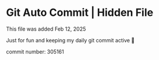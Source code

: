 # Git Auto Commit | Hidden File

This file was added Feb 12, 2025

Just for fun and keeping my daily git commit active 🤪

commit number: 305161
